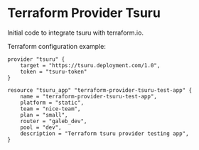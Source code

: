 # Terraform Provider Tsuru

Initial code to integrate tsuru with terraform.io.

Terraform configuration example:
```
provider "tsuru" {
    target = "https://tsuru.deployment.com/1.0",
    token = "tsuru-token"
}

resource "tsuru_app" "terraform-provider-tsuru-test-app" {
    name = "terraform-provider-tsuru-test-app",
    platform = "static",
    team = "nice-team",
    plan = "small",
    router = "galeb_dev",
    pool = "dev",
    description = "Terraform tsuru provider testing app",
}
```

